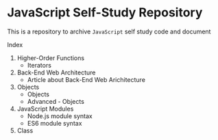 # JavaScript Self-Study Repository
This is a repository to archive `JavaScript` self study code and document

Index
1. Higher-Order Functions 
    * Iterators
2. Back-End Web Architecture
    * Article about Back-End Web Arichitecture
3. Objects
    * Objects
    * Advanced - Objects
4. JavaScript Modules
   * Node.js module syntax
   * ES6 module syntax
5. Class
